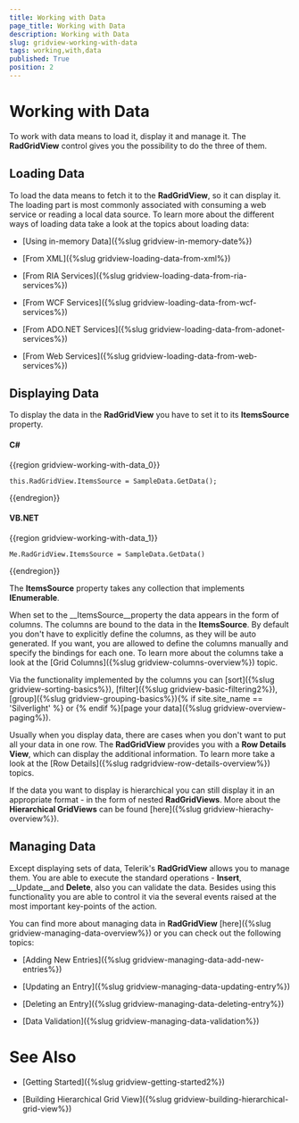 ```yaml
---
title: Working with Data
page_title: Working with Data
description: Working with Data
slug: gridview-working-with-data
tags: working,with,data
published: True
position: 2
---
```


# Working with Data

To work with data means to load it, display it and manage it. The __RadGridView__ control gives you the possibility to do the three of them.

## Loading Data

To load the data means to fetch it to the __RadGridView__, so it can display it. The loading part is most commonly associated with consuming a web service or reading a local data source. To learn more about the different ways of loading data take a look at the topics about loading data:

* [Using in-memory Data]({%slug gridview-in-memory-date%})

* [From XML]({%slug gridview-loading-data-from-xml%})

* [From RIA Services]({%slug gridview-loading-data-from-ria-services%})

* [From WCF Services]({%slug gridview-loading-data-from-wcf-services%})

* [From ADO.NET Services]({%slug gridview-loading-data-from-adonet-services%})

* [From Web Services]({%slug gridview-loading-data-from-web-services%})

## Displaying Data

To display the data in the __RadGridView__ you have to set it to its __ItemsSource__ property.

#### __C#__

{{region gridview-working-with-data_0}}

	this.RadGridView.ItemsSource = SampleData.GetData();
{{endregion}}


#### __VB.NET__

{{region gridview-working-with-data_1}}

	Me.RadGridView.ItemsSource = SampleData.GetData()
{{endregion}}


The __ItemsSource__ property takes any collection that implements __IEnumerable__.

When set to the __ItemsSource__property the data appears in the form of columns. The columns are bound to the data in the __ItemsSource__. By default you don't have to explicitly define the columns, as they will be auto generated. If you want, you are allowed to define the columns manually and specify the bindings for each one. To learn more about the columns take a look at the [Grid Columns]({%slug gridview-columns-overview%}) topic.

Via the functionality implemented by the columns you can [sort]({%slug gridview-sorting-basics%}), [filter]({%slug gridview-basic-filtering2%}), [group]({%slug gridview-grouping-basics%}){% if site.site_name == 'Silverlight' %} or {% endif %}[page your data]({%slug gridview-overview-paging%}).

Usually when you display data, there are cases when you don't want to put all your data in one row. The __RadGridView__ provides you with a __Row Details View__, which can display the additional information. To learn more take a look at the [Row Details]({%slug radgridview-row-details-overview%}) topics.

If the data you want to display is hierarchical you can still display it in an appropriate format - in the form of nested __RadGridViews__. More about the __Hierarchical GridViews__ can be found [here]({%slug gridview-hierachy-overview%}). 

## Managing Data

Except displaying sets of data, Telerik's __RadGridView__ allows you to manage them. You are able to execute the standard operations - __Insert__, __Update__and __Delete__, also you can validate the data. Besides using this functionality you are able to control it via the several events raised at the most important key-points of the action. 

You can find more about managing data in __RadGridView__ [here]({%slug gridview-managing-data-overview%}) or you can check out the following topics:

* [Adding New Entries]({%slug gridview-managing-data-add-new-entries%})

* [Updating an Entry]({%slug gridview-managing-data-updating-entry%})

* [Deleting an Entry]({%slug gridview-managing-data-deleting-entry%})

* [Data Validation]({%slug gridview-managing-data-validation%})

# See Also

 * [Getting Started]({%slug gridview-getting-started2%})

 * [Building Hierarchical Grid View]({%slug gridview-building-hierarchical-grid-view%})
